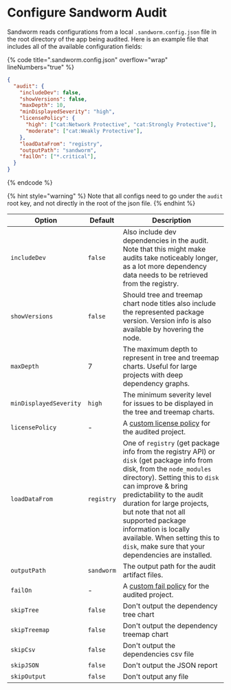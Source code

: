# Configure Sandworm Audit

Sandworm reads configurations from a local `.sandworm.config.json` file in the root directory of the app being audited. Here is an example file that includes all of the available configuration fields:

{% code title=".sandworm.config.json" overflow="wrap" lineNumbers="true" %}
```json
{
  "audit": {
    "includeDev": false,
    "showVersions": false,
    "maxDepth": 10,
    "minDisplayedSeverity": "high",
    "licensePolicy": {
      "high": ["cat:Network Protective", "cat:Strongly Protective"],
      "moderate": ["cat:Weakly Protective"],
    },
    "loadDataFrom": "registry",
    "outputPath": "sandworm",
    "failOn": ["*.critical"],
  }
}
```
{% endcode %}

{% hint style="warning" %}
Note that all configs need to go under the `audit` root key, and not directly in the root of the json file.
{% endhint %}

| Option | Default | Description |
|---|---|---|
| `includeDev` | `false` | Also include dev dependencies in the audit. Note that this might make audits take noticeably longer, as a lot more dependency data needs to be retrieved from the registry. |
| `showVersions` | `false` | Should tree and treemap chart node titles also include the represented package version. Version info is also available by hovering the node. |
| `maxDepth` | 7 | The maximum depth to represent in tree and treemap charts. Useful for large projects with deep dependency graphs. |
| `minDisplayedSeverity` | `high` | The minimum severity level for issues to be displayed in the tree and treemap charts. |
| `licensePolicy` | - | A [custom license policy](./license-policies.md) for the audited project. |
| `loadDataFrom` | `registry` | One of `registry` (get package info from the registry API) or `disk` (get package info from disk, from the `node_modules` directory). Setting this to `disk` can improve & bring predictability to the audit duration for large projects, but note that not all supported package information is locally available. When setting this to `disk`, make sure that your dependencies are installed. |
| `outputPath` | `sandworm` | The output path for the audit artifact files. |
| `failOn` | - | A [custom fail policy](./fail-policies.md) for the audited project. |
| `skipTree` | `false` | Don't output the dependency tree chart |
| `skipTreemap` | `false` | Don't output the dependency treemap chart |
| `skipCsv` | `false` | Don't output the dependencies csv file |
| `skipJSON` | `false` | Don't output the JSON report |
| `skipOutput` | `false` | Don't output any file |
